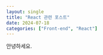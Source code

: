 ```yaml
---
layout: single
title: "React 관련 포스트"
date: 2024-07-18
categories: ["Front-end", "React"]
---
```


안녕하세요.
